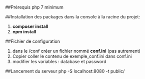 ##Prérequis
php 7 minimum

##Installation des packages
dans la console à la racine du projet: 
 1. **composer install** 
 2. **npm install**

##Fichier de configuration
1. dans le /conf créer un fichier nommé **conf.ini** (pas autrement) 
2. Copier coller le contenu de exemple_conf.ini dans conf.ini
3. modifier les variables : database et password

##Lancement du serveur
php -S localhost:8080 -t public/

 